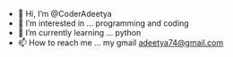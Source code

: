 - 👋 Hi, I’m @CoderAdeetya
- 👀 I’m interested in ... programming and coding 
- 🌱 I’m currently learning ... python 
- 📫 How to reach me ... my gmail adeetya74@gmail.com

<!---
CoderAdeetya/CoderAdeetya is a ✨ special ✨ repository because its `README.md` (this file) appears on your GitHub profile.
You can click the Preview link to take a look at your changes.
--->
